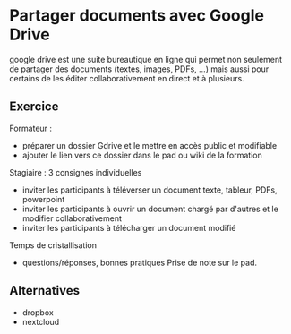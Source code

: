 # Partager documents avec Google Drive

google drive est une suite bureautique en ligne qui permet non seulement de partager des documents (textes, images, PDFs, ...) mais aussi pour certains de les éditer collaborativement en direct et à plusieurs.

## Exercice

Formateur : 
- préparer un dossier Gdrive et le mettre en accès public et modifiable
- ajouter le lien vers ce dossier dans le pad ou wiki de la formation

Stagiaire : 3 consignes individuelles
- inviter les participants à téléverser un document texte, tableur, PDFs, powerpoint
- inviter les participants à ouvrir un document chargé par d'autres et le modifier collaborativement
- inviter les participants à télécharger un document modifié

Temps de cristallisation
- questions/réponses, bonnes pratiques
Prise de note sur le pad.

## Alternatives
- dropbox
- nextcloud

